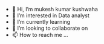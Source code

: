 - 👋 Hi, I’m mukesh kumar kushwaha
- 👀 I’m interested in Data analyst
- 🌱 I’m currently learning 
- 💞️ I’m looking to collaborate on 
- 📫 How to reach me ...

<!---
Mk650804/Mk650804 is a ✨ special ✨ repository because its `README.md` (this file) appears on your GitHub profile.
You can click the Preview link to take a look at your changes.
--->
